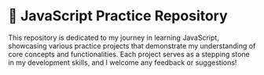 # 🚀 JavaScript Practice Repository

This repository is dedicated to my journey in learning JavaScript, showcasing various practice projects that demonstrate my understanding of core concepts and functionalities. Each project serves as a stepping stone in my development skills, and I welcome any feedback or suggestions!
